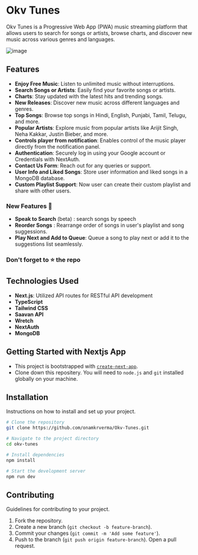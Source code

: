 # Okv Tunes 
Okv Tunes is a Progressive Web App (PWA) music streaming platform that allows users to search for songs or artists, browse charts, and discover new music across various genres and languages.

![image](https://github.com/user-attachments/assets/a5d27616-2f74-4c9c-a920-67561de36f16)


## Features
- **Enjoy Free Music**: Listen to unlimited music without interruptions.
- **Search Songs or Artists**: Easily find your favorite songs or artists.
- **Charts**: Stay updated with the latest hits and trending songs.
- **New Releases**: Discover new music across different languages and genres.
- **Top Songs**: Browse top songs in Hindi, English, Punjabi, Tamil, Telugu, and more.
- **Popular Artists**: Explore music from popular artists like Arijit Singh, Neha Kakkar, Justin Bieber, and more.
- **Controls player from notification**: Enables control of the music player directly from the notification panel.
- **Authentication**: Securely log in using your Google account or Credentials with NextAuth.
- **Contact Us Form**: Reach out for any queries or support.
- **User Info and Liked Songs**: Store user information and liked songs in a MongoDB database.
- **Custom Playlist Support**: Now user can create their custom playlist and share with other users.


### New Features 🎉
- **Speak to Search** (beta) : search songs by speech
- **Reorder Songs** : Rearrange order of songs in user's playlist and song suggessions.
- **Play Next and Add to Queue**: Queue a song to play next or add it to the suggestions list seamlessly.

### Don't forget to :star: the repo

## Technologies Used

- **Next.js**: Utilized API routes for RESTful API development
- **TypeScript**
- **Tailwind CSS**
- **Saavan API**
- **Wretch**
- **NextAuth**
- **MongoDB**


## Getting Started with Nextjs App
- This project is bootstrapped with [`create-next-app`](https://github.com/vercel/next.js/tree/canary/packages/create-next-app).
- Clone down this repositery. You will need to `node.js` and `git` installed globally on your machine.

## Installation
Instructions on how to install and set up your project.

```bash
# Clone the repository
git clone https://github.com/onamkrverma/Okv-Tunes.git

# Navigate to the project directory
cd okv-tunes

# Install dependencies
npm install

# Start the development server
npm run dev

```

## Contributing
Guidelines for contributing to your project.

1. Fork the repository.
2. Create a new branch (`git checkout -b feature-branch`).
3. Commit your changes (`git commit -m 'Add some feature'`).
4. Push to the branch (`git push origin feature-branch`).
Open a pull request.



